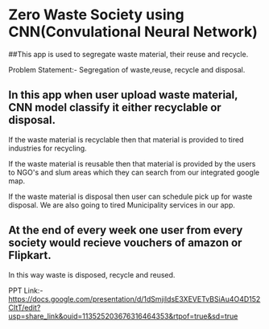 # Zero Waste Society using CNN(Convulational Neural Network)

##This app is used to segregate waste material, their reuse and recycle.

Problem Statement:- Segregation of waste,reuse, recycle and disposal.

## In this app when user upload waste material, CNN model classify it either recyclable or disposal.
If the waste material is recyclable then that material is provided to tired industries for recycling.

If the waste material is reusable then that material is provided by the users to NGO's and slum areas which they can search from our integrated google map.

If the waste material is disposal then user can schedule pick up for waste disposal. We are also going to tired Municipality services in our app.

## At the end of every week one user from every society would recieve vouchers of amazon or Flipkart.

In this way waste is disposed, recycle and reused.


PPT Link:- 
https://docs.google.com/presentation/d/1dSmjiIdsE3XEVETvBSiAu4O4D152CItT/edit?usp=share_link&ouid=113525203676316464353&rtpof=true&sd=true
